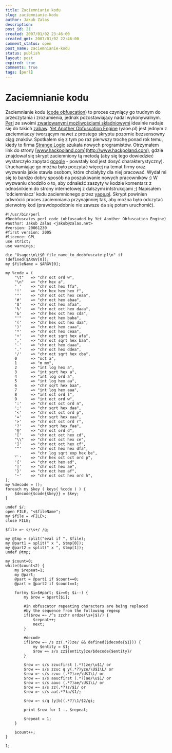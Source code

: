 ```yaml
---
title: Zaciemnianie kodu
slug: zaciemnianie-kodu
author: Jakub Zalas
description: 
post_id: 21
created: 2007/01/02 23:46:00
created_gmt: 2007/01/02 22:46:00
comment_status: open
post_name: zaciemnianie-kodu
status: publish
layout: post
expired: true
comments: true
tags: [perl]
---
```


<!--Zaciemnianie kodu (code obfuscation) to proces czyniący go trudnym do przeczytania i zrozumienia, jednak pozostawiający nadal wykonywalnym. Perl ze swoimi zwariowanymi możliwościami składniowymi idealnie nadaje się do takich zabaw.-->

# Zaciemnianie kodu

Zaciemnianie kodu ([code obfuscation](http://en.wikipedia.org/wiki/Obfuscated_code)) to proces czyniący go trudnym do przeczytania i zrozumienia, jednak pozostawiający nadal wykonywalnym. [Perl](http://pl.wikipedia.org/wiki/Perl) ze swoimi [zwariowanymi możliwościami składniowymi](http://bash.org.pl/69677/) idealnie nadaje się do takich [zabaw](http://en.wikipedia.org/wiki/Obfuscated_Perl_contest). [Yet Another Obfuscation Engine](http://www.perlmonks.com/index.pl?node_id=161087) (yaoe.pl) jest jednym z zaciemniaczy tworzącym nawet z prostego skryptu pozornie bezsensowny ciąg znaków. Spotkałem się z tym po raz pierwszy trochę ponad rok temu, kiedy to firma [Strange Logic](http://www.strangelogic.com) szukała nowych programistów. Otrzymałem link do strony [www.hackpoland.com](http://www.hackpoland.com), gdzie znajdował się skrypt zaciemniony tą metodą (aby się tego dowiedzieć wystarczyło zapytać [google](http://www.google.com) \- powstały kod jest dosyć charakterystyczny). Uruchamiając go można było poczytać więcej na temat firmy oraz wyzwania jakie stawia osobom, które chciałyby dla niej pracować. Wydał mi się to bardzo dobry sposób na poszukiwanie nowych pracowników :) W wyzwaniu chodziło o to, aby odnaleźć zaszyty w kodzie komentarz z odnośnikiem do strony internetowej z dalszymi intstrukcjami ;) Napisałem 'odciemniacz' kodu zaciemnionego przez [yaoe.pl](http://www.perlmonks.com/index.pl?node_id=161087). Skrypt powinien odwrócić proces zaciemniania przynajmniej tak, aby można było odczytać pierwotny kod (prawdopodobnie nie zawsze da się potem uruchomić). 
    
    
    #!/usr/bin/perl
    #Deobfuscates perl code (obfuscaded by Yet Another Obfuscation Engine)
    #author: Jakub Zalas <jakub@zalas.net>
    #version: 20061230
    #first version: 2005
    #licence: GPL
    use strict;
    use warnings;
    
    die "Usage:\n\t$0 file_name_to_deobfuscate.pl\n" if !defined($ARGV[0]);
    my $fileName = $ARGV[0];
    
    my %code = (
        "\t"   => "chr oct ord w",
        "\n"   => "chr hex a",
        ' '    => "chr oct hex ffa",
        '!'    => "chr hex hex hex f",
        '"'    => "chr oct oct hex ceaa",
        '#'    => "chr oct hex abaa",
        '$'    => "chr oct hex afaa",
        '%'    => "chr oct oct hex daaa",
        '&'    => "chr hex oct hex cda",
        "'"    => "chr oct hex baba",
        '('    => "chr hex oct hex daa",
        ')'    => "chr oct hex caaa",
        '*'    => "chr oct hex ceaa",
        '+'    => "chr oct sqrt hex afa",
        ','    => "chr oct sqrt hex baa",
        '-'    => "chr oct hex daaa",
        '.'    => "chr oct hex ddea",
        '/'    => "chr oct sqrt hex cba",
        0      => "oct a",
        1      => "m mm",
        2      => "int log hex a",
        3      => "int sqrt hex a",
        4      => "int log ord a",
        5      => "int log hex aa",
        6      => "chr sqrt hex baa",
        7      => "int log hex aaa",
        8      => "int oct ord l",
        9      => "int oct ord w",
        ':'    => "chr oct oct ord n",
        ';'    => "chr sqrt hex daa",
        '<'    => "chr oct oct ord p",
        '='    => "chr sqrt hex eaa",
        '>'    => "chr oct oct ord r",
        '?'    => "chr sqrt hex faa",
        '@'    => "chr oct ord d",
        '['    => "chr oct oct hex cd",
        "\\"   => "chr oct oct hex ce",
        ']'    => "chr oct oct hex cf",
        '^'    => "chr oct hex hex dfa",
        _      => "chr log sqrt exp hex be",
        '`'    => "chr hex oct oct ord p",
        '{'    => "chr oct hex ad",
        '|'    => "chr oct hex ae",
        '}'    => "chr oct hex af",
        '~'    => "chr oct oct hex ord h",
    );
    my %decode = ();
    foreach my $key ( keys( %code ) ) {
    	$decode{$code{$key}} = $key;
    }
    
    undef $/;
    open FILE, "<$fileName";
    my $file = <FILE>;
    close FILE;
    
    $file =~ s/\s+/ /g;
    
    my @tmp = split("eval if ", $file);
    my @part1 = split(" x ", $tmp[0]);
    my @part2 = split(" x ", $tmp[1]);
    undef @tmp;
    
    my $count=0;
    while($count<2) {
    	my $repeat=1;
    	my @part;
    	@part = @part1 if $count==0;
    	@part = @part2 if $count==1;
    
    	for(my $i=$#part; $i>=0; $i--) {
    		my $row = $part[$i];
    
    		#in obfuscator repeating characters are being replaced
    		#by the sequence from the following regexp
    		if($row =~ /^s zzchr ordze(\s+|$)/) {
    			$repeat++;
    			next;
    		}
    
    		#decode
    		if($row =~ /s zz(.*?)ze/ && defined($decode{$1})) {
    			my $entity = $1;
    			$row =~ s/s zz${entity}ze/$decode{$entity}/
    		}
    
    		$row =~ s/s zzucfirst (.*?)ze/\u$1/ or
    		$row =~ s/s zzuc q y(.*?)yze/\U$1\L/ or
    		$row =~ s/s zzuc (.*?)ze/\U$1\L/ or
    		$row =~ s/s aaucfirst (.*?)ae/\u$1/ or
    		$row =~ s/s aauc (.*?)ae/\U$1\L/ or
    		$row =~ s/s zz(.*?)z/$1/ or
    		$row =~ s/s aa(.*?)a/$1/;
    
    		$row =~ s/q (y|b)(.*?)\1/$2/gi;
    
    		print $row for 1 .. $repeat;
    
    		$repeat = 1;
    	}
    
    	$count++;
    }
    
    1;

